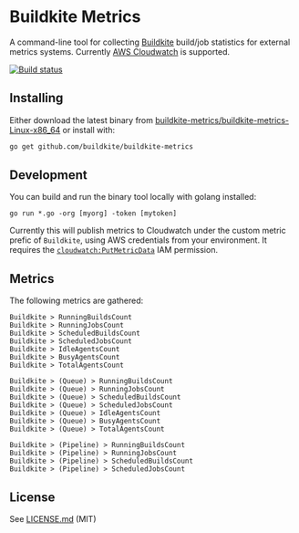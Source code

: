 # Buildkite Metrics

A command-line tool for collecting [Buildkite](https://buildkite.com/) build/job statistics for external metrics systems. Currently [AWS Cloudwatch](http://aws.amazon.com/cloudwatch/) is supported.

[![Build status](https://badge.buildkite.com/80d04fcde3a306bef44e77aadb1f1ffdc20ebb3c8f1f585a60.svg)](https://buildkite.com/buildkite/buildkite-metrics)

## Installing

Either download the latest binary from [buildkite-metrics/buildkite-metrics-Linux-x86_64](https://s3.amazonaws.com/buildkite-metrics/buildkite-metrics-Linux-x86_64) or install with:

```bash
go get github.com/buildkite/buildkite-metrics
```

## Development

You can build and run the binary tool locally with golang installed:

```
go run *.go -org [myorg] -token [mytoken]
```

Currently this will publish metrics to Cloudwatch under the custom metric prefic of `Buildkite`, using AWS credentials from your environment. It requires the [`cloudwatch:PutMetricData`](https://docs.aws.amazon.com/AmazonCloudWatch/latest/DeveloperGuide/publishingMetrics.html) IAM permission.

## Metrics

The following metrics are gathered:

```
Buildkite > RunningBuildsCount
Buildkite > RunningJobsCount
Buildkite > ScheduledBuildsCount
Buildkite > ScheduledJobsCount
Buildkite > IdleAgentsCount
Buildkite > BusyAgentsCount
Buildkite > TotalAgentsCount

Buildkite > (Queue) > RunningBuildsCount
Buildkite > (Queue) > RunningJobsCount
Buildkite > (Queue) > ScheduledBuildsCount
Buildkite > (Queue) > ScheduledJobsCount
Buildkite > (Queue) > IdleAgentsCount
Buildkite > (Queue) > BusyAgentsCount
Buildkite > (Queue) > TotalAgentsCount

Buildkite > (Pipeline) > RunningBuildsCount
Buildkite > (Pipeline) > RunningJobsCount
Buildkite > (Pipeline) > ScheduledBuildsCount
Buildkite > (Pipeline) > ScheduledJobsCount
```

## License

See [LICENSE.md](LICENSE.md) (MIT)
